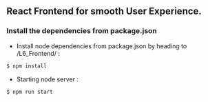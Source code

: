 ## React Frontend for smooth User Experience.

### Install the dependencies from package.json

- Install node dependencies from package.json by heading to /L6_Frontend/ :
```bash
$ npm install
```

- Starting node server :
```bash
$ npm run start
```